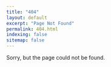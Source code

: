 ```yaml
---
title: "404"
layout: default
excerpt: "Page Not Found"
permalink: 404.html
indexing: false
sitemap: false
---
```


Sorry, but the page could not be found.
